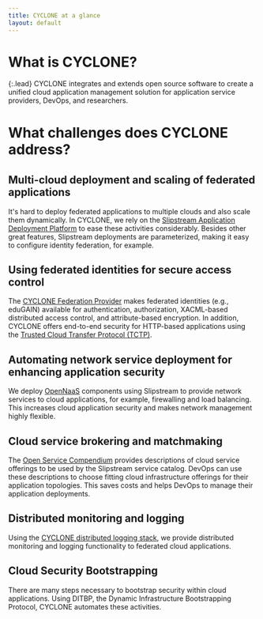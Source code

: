 ```yaml
---
title: CYCLONE at a glance
layout: default
---
```

# What is CYCLONE?

{:.lead}
CYCLONE integrates and extends open source software to create a unified cloud application management solution for application service providers, DevOps, and researchers.

# What challenges does CYCLONE address?

<h6></h6>

<h2 id="deployment"><span class="fa-stack"><i class="fa fa-circle fa-stack-2x"></i><i class="fa fa-cloud-upload fa-stack-1x fa-inverse"></i></span><span>Multi-cloud deployment and scaling of federated applications</span></h2>

<p>It's hard to deploy federated applications to multiple clouds and also scale them dynamically. In CYCLONE, we rely on the <a href="software.html#slipstream">Slipstream Application Deployment Platform</a> to ease these activities considerably. Besides other great features, Slipstream deployments are parameterized, making it easy to configure identity federation, for example.</p>

<h2 id="federatedidentity"><span class="fa-stack"><i class="fa fa-circle fa-stack-2x"></i><i class="fa fa-unlock fa-stack-1x fa-inverse"></i></span><span>Using federated identities for secure access control</span></h2>

<p>The <a href="software.html#cyclone-federation-provider">CYCLONE Federation Provider</a> makes federated identities (e.g., eduGAIN) available for authentication, authorization, XACML-based distributed access control, and attribute-based encryption. In addition, CYCLONE offers end-to-end security for HTTP-based applications using the <a href="software.html#tctp">Trusted Cloud Transfer Protocol (TCTP)</a>.</p>

<h2 id="network"><span class="fa-stack"><i class="fa fa-circle fa-stack-2x"></i><i class="fa fa-sitemap fa-stack-1x fa-inverse"></i></span><span>Automating network service deployment for enhancing application security</span></h2>
<p>We deploy <a href="software.html#opennaas-core">OpenNaaS</a> components using Slipstream to provide network services to cloud applications, for example, firewalling and load balancing. This increases cloud application security and makes network management highly flexible.</p>

<h2 id="brokering"><span class="fa-stack"><i class="fa fa-circle fa-stack-2x"></i><i class="fa fa-exchange fa-stack-1x fa-inverse"></i></span><span>Cloud service brokering and matchmaking</span></h2>
<p>The <a href="software.html#open-service-compendium">Open Service Compendium</a> provides descriptions of cloud service offerings to be used by the Slipstream service catalog. DevOps can use these descriptions to choose fitting cloud infrastructure offerings for their application topologies. This saves costs and helps DevOps to manage their application deployments.</p>

<h2 id="monitoring"><span class="fa-stack"><i class="fa fa-circle fa-stack-2x"></i><i class="fa fa-tachometer fa-stack-1x fa-inverse"></i></span><span>Distributed monitoring and logging</span></h2>
<p>Using the <a href="software.html#cyclone-distributed-logging">CYCLONE distributed logging stack</a>, we provide distributed monitoring and logging functionality to federated cloud applications.</p>

<h2 id="security"><span class="fa-stack"><i class="fa fa-circle fa-stack-2x"></i><i class="fa fa-power-off fa-stack-1x fa-inverse"></i></span><span>Cloud Security Bootstrapping</span></h2>
<p>There are many steps necessary to bootstrap security within cloud applications. Using DITBP, the Dynamic Infrastructure Bootstrapping Protocol, CYCLONE automates these activities.</p>
